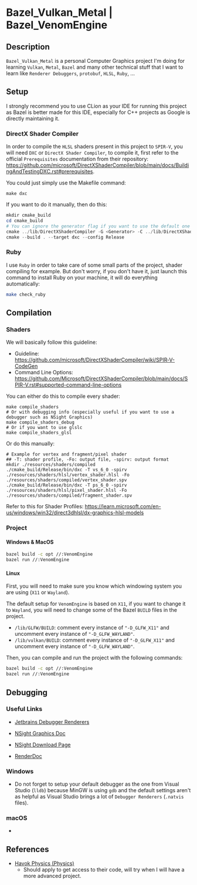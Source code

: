 # Bazel_Vulkan_Metal | Bazel_VenomEngine

## Description

`Bazel_Vulkan_Metal` is a personal Computer Graphics project I'm doing for learning `Vulkan`, `Metal`, `Bazel` and many other technical stuff that I want to learn like `Renderer Debuggers`, `protobuf`, `HLSL`, `Ruby`, ...

## Setup

I strongly recommend you to use CLion as your IDE for running this project as Bazel is better made for this IDE, especially for C++ projects as Google is directly maintaining it. 

### DirectX Shader Compiler

In order to compile the `HLSL` shaders present in this project to `SPIR-V`, you will need `DXC` or `DirectX Shader Compiler`, to compile it, first refer to the official `Prerequisites` documentation from their repository: https://github.com/microsoft/DirectXShaderCompiler/blob/main/docs/BuildingAndTestingDXC.rst#prerequisites. 

You could just simply use the Makefile command:

```
make dxc
```

If you want to do it manually, then do this:

```powershell
mkdir cmake_build
cd cmake_build
# You can ignore the generator flag if you want to use the default one
cmake ../lib/DirectXShaderCompiler -G <Generator> -C ../lib/DirectXShaderCompiler/cmake/caches/PredefinedParams.cmake -DCMAKE_BUILD_TYPE=Release -DDXC_USE_LIT=On -DLLVM_ENABLE_ASSERTIONS=On -DLLVM_LIT_ARGS="-v"
cmake --build . --target dxc --config Release
```

### Ruby

I use `Ruby` in order to take care of some small parts of the project, shader compiling for example.
But don't worry, if you don't have it, just launch this command to install Ruby on your machine, it will do everything automatically:

```bash
make check_ruby
```

## Compilation

### Shaders

We will basically follow this guideline:
- Guideline: https://github.com/microsoft/DirectXShaderCompiler/wiki/SPIR‐V-CodeGen
- Command Line Options: https://github.com/Microsoft/DirectXShaderCompiler/blob/main/docs/SPIR-V.rst#supported-command-line-options

You can either do this to compile every shader:

```
make compile_shaders
# Or with debugging info (especially useful if you want to use a debugger such as NSight Graphics)
make compile_shaders_debug
# Or if you want to use glslc
make compile_shaders_glsl
```

Or do this manually:

```
# Example for vertex and fragment/pixel shader
## -T: shader profile, -Fo: output file, -spirv: output format
mkdir ./resources/shaders/compiled
./cmake_build/Release/bin/dxc -T vs_6_0 -spirv ./resources/shaders/hlsl/vertex_shader.hlsl -Fo ./resources/shaders/compiled/vertex_shader.spv
./cmake_build/Release/bin/dxc -T ps_6_0 -spirv ./resources/shaders/hlsl/pixel_shader.hlsl -Fo ./resources/shaders/compiled/fragment_shader.spv
```

Refer to this for Shader Profiles: https://learn.microsoft.com/en-us/windows/win32/direct3dhlsl/dx-graphics-hlsl-models

### Project

#### Windows & MacOS

```bash
bazel build -c opt //:VenomEngine
bazel run //:VenomEngine
```

#### Linux

First, you will need to make sure you know which windowing system you are using (`X11` or `Wayland`).

The default setup for `VenomEngine` is based on `X11`, if you want to change it to `Wayland`, you will need to change some of the Bazel `BUILD` files in the project.

- `/lib/GLFW/BUILD`: comment every instance of `"-D_GLFW_X11"` and uncomment every instance of `"-D_GLFW_WAYLAND"`.
- `/lib/vulkan/BUILD`: comment every instance of `"-D_GLFW_X11"` and uncomment every instance of `"-D_GLFW_WAYLAND"`.

Then, you can compile and run the project with the following commands:


```bash
bazel build -c opt //:VenomEngine
bazel run //:VenomEngine
```

## Debugging

### Useful Links

- [Jetbrains Debugger Renderers](https://www.jetbrains.com/help/clion/qt-tutorial.html#debug-renderers)

- [NSight Graphics Doc](https://docs.nvidia.com/nsight-graphics/InstallationGuide/index.html)

- [NSight Download Page](https://developer.nvidia.com/gameworksdownload#?tx=$gameworks,developer_tools)

- [RenderDoc](https://renderdoc.org/docs/index.html)

### Windows

- Do not forget to setup your default debugger as the one from Visual Studio (`lldb`) because MinGW is using `gdb` and the default settings aren't as helpful as Visual Studio brings a lot of `Debugger Renderers` (`.natvis` files).

### macOS

-

## References

- [Havok Physics (Physics)](https://www.havok.com/havok-physics/)
  - Should apply to get access to their code, will try when I will have a more advanced project.